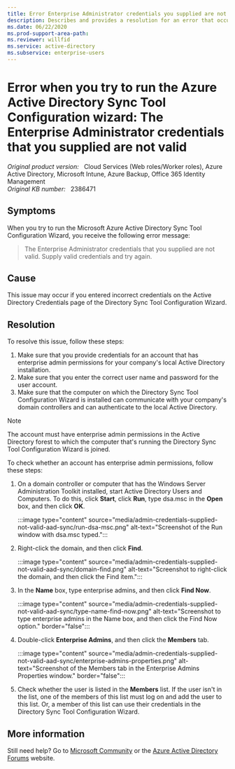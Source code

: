 ```yaml
---
title: Error Enterprise Administrator credentials you supplied are not valid when you try to run the Azure Active Directory Sync Tool Configuration wizard
description: Describes and provides a resolution for an error that occurs when you run the Azure Active Directory Sync Tool Configuration Wizard.
ms.date: 06/22/2020
ms.prod-support-area-path: 
ms.reviewer: willfid
ms.service: active-directory
ms.subservice: enterprise-users
---
```

# Error when you try to run the Azure Active Directory Sync Tool Configuration wizard: The Enterprise Administrator credentials that you supplied are not valid

_Original product version:_ &nbsp; Cloud Services (Web roles/Worker roles), Azure Active Directory, Microsoft Intune, Azure Backup, Office 365 Identity Management  
_Original KB number:_ &nbsp; 2386471

## Symptoms

When you try to run the Microsoft Azure Active Directory Sync Tool Configuration Wizard, you receive the following error message:

> The Enterprise Administrator credentials that you supplied are not valid. Supply valid credentials and try again.

## Cause

This issue may occur if you entered incorrect credentials on the Active Directory Credentials page of the Directory Sync Tool Configuration Wizard.

## Resolution

To resolve this issue, follow these steps:

1. Make sure that you provide credentials for an account that has enterprise admin permissions for your company's local Active Directory installation.
2. Make sure that you enter the correct user name and password for the user account.
3. Make sure that the computer on which the Directory Sync Tool Configuration Wizard is installed can communicate with your company's domain controllers and can authenticate to the local Active Directory.

> [!NOTE]
> The account must have enterprise admin permissions in the Active Directory forest to which the computer that's running the Directory Sync Tool Configuration Wizard is joined.

To check whether an account has enterprise admin permissions, follow these steps:

1. On a domain controller or computer that has the Windows Server Administration Toolkit installed, start Active Directory Users and Computers. To do this, click **Start**, click **Run**, type dsa.msc in the **Open** box, and then click **OK**.

    :::image type="content" source="media/admin-credentials-supplied-not-valid-aad-sync/run-dsa-msc.png" alt-text="Screenshot of the Run window with dsa.msc typed.":::

2. Right-click the domain, and then click **Find**.

   :::image type="content" source="media/admin-credentials-supplied-not-valid-aad-sync/domain-find.png" alt-text="Screenshot to right-click the domain, and then click the Find item.":::

3. In the **Name** box, type enterprise admins, and then click **Find Now**.

    :::image type="content" source="media/admin-credentials-supplied-not-valid-aad-sync/type-name-find-now.png" alt-text="Screenshot to type enterprise admins in the Name box, and then click the Find Now option." border="false":::

4. Double-click **Enterprise Admins**, and then click the **Members** tab.

    :::image type="content" source="media/admin-credentials-supplied-not-valid-aad-sync/enterprise-admins-properties.png" alt-text="Screenshot of the Members tab in the Enterprise Admins Properties window." border="false":::

5. Check whether the user is listed in the **Members** list. If the user isn't in the list, one of the members of this list must log on and add the user to this list. Or, a member of this list can use their credentials in the Directory Sync Tool Configuration Wizard.

## More information

Still need help? Go to [Microsoft Community](https://answers.microsoft.com/) or the [Azure Active Directory Forums](https://social.msdn.microsoft.com/Forums) website.

